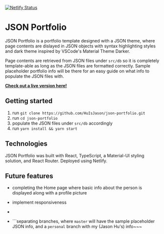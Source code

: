 [![Netlify Status](https://api.netlify.com/api/v1/badges/cfde6ee1-bb93-4af2-92b0-a2389d9612d3/deploy-status)](https://app.netlify.com/sites/zen-davinci-1978d3/deploys)

# JSON Portfolio

JSON Portfolio is a portfolio template designed with a JSON theme, where page contents are dislayed in JSON objects with syntax highlighting styles and dark theme inspired by VSCode's Material Theme Darker.

Page contents are retrieved from JSON files under `src/db` so it is completely template-able as long as the JSON files are formatted correctly. Sample placeholder portfolio info will be there for an easy guide on what info to populate the JSON files with.

**[Check out a live version here!](https://huisjason.netlify.app/)**

## Getting started

1. run `git clone https://github.com/HuIsJason/json-portfolio.git`
2. run `cd json-portfolio`
3. populate the JSON files under `src/db` accordingly
4. run `yarn install && yarn start`

## Technologies

JSON Portfolio was built with React, TypeScript, a Material-UI styling solution, and React Router. Deployed using Netlify.

## Future features

- completing the Home page where basic info about the person is displayed along with a profile picture
- implement responsiveness
- ```add Google Analytics~~~

  ```
- ```separating branches, where `master` will have the sample placeholder JSON info, and a `personal` branch with my (Jason Hu's) info~~~

  ```
